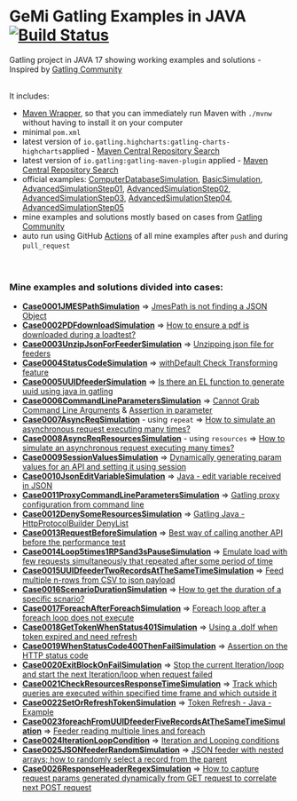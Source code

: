 GeMi Gatling Examples in JAVA [![Build Status](https://github.com/gemiusz/gatling-examples-maven-java/actions/workflows/gatling_test_all_mine.yml/badge.svg?branch=master)](https://github.com/gemiusz/gatling-examples-maven-java/actions/workflows/gatling_test_all_mine.yml?query=branch%3Amaster)
============================================

Gatling project in JAVA 17 showing working examples and solutions - Inspired by [Gatling Community](https://community.gatling.io)
<br><br>

It includes:
* [Maven Wrapper](https://maven.apache.org/wrapper/), so that you can immediately run Maven with `./mvnw` without having
  to install it on your computer
* minimal `pom.xml`
* latest version of `io.gatling.highcharts:gatling-charts-highcharts`applied - [Maven Central Repository Search](https://search.maven.org/artifact/io.gatling.highcharts/gatling-charts-highcharts)
* latest version of `io.gatling:gatling-maven-plugin` applied - [Maven Central Repository Search](https://search.maven.org/artifact/io.gatling/gatling-maven-plugin)
* official examples: [ComputerDatabaseSimulation](src/test/java/computerdatabase/ComputerDatabaseSimulation.java), [BasicSimulation](src/test/java/computerdatabase/BasicSimulation.java), [AdvancedSimulationStep01](src/test/java/computerdatabase/advanced/AdvancedSimulationStep01.java), [AdvancedSimulationStep02](src/test/java/computerdatabase/advanced/AdvancedSimulationStep02.java), [AdvancedSimulationStep03](src/test/java/computerdatabase/advanced/AdvancedSimulationStep03.java), [AdvancedSimulationStep04](src/test/java/computerdatabase/advanced/AdvancedSimulationStep04.java), [AdvancedSimulationStep05](src/test/java/computerdatabase/advanced/AdvancedSimulationStep05.java)
* mine examples and solutions mostly based on cases from [Gatling Community](https://community.gatling.io)
* auto run using GitHub [Actions](https://github.com/gemiusz/gatling-examples-maven-java/actions/workflows/gatling_test_all_mine.yml) of all mine examples after `push` and during `pull_request`
<br><br><br>

### Mine examples and solutions divided into cases:
* [**Case0001JMESPathSimulation**](src/test/java/pl/gemiusz/Case0001JMESPathSimulation.java) => [JmesPath is not finding a JSON Object](https://community.gatling.io/t/jmespath-is-not-finding-a-json-object/6995)
* [**Case0002PDFdownloadSimulation**](src/test/java/pl/gemiusz/Case0002PDFdownloadSimulation.java) => [How to ensure a pdf is downloaded during a loadtest?](https://community.gatling.io/t/how-to-ensure-a-pdf-is-downloaded-during-a-loadtest/3927)
* [**Case0003UnzipJsonForFeederSimulation**](src/test/java/pl/gemiusz/Case0003UnzipJsonForFeederSimulation.java) => [Unzipping json file for feeders](https://community.gatling.io/t/unzipping-json-file-for-feeders/6996)
* [**Case0004StatusCodeSimulation**](src/test/java/pl/gemiusz/Case0004StatusCodeSimulation.java) => [withDefault Check Transforming feature](https://community.gatling.io/t/withdefault-check-transforming-feature/7008)
* [**Case0005UUIDfeederSimulation**](src/test/java/pl/gemiusz/Case0005UUIDfeederSimulation.java) => [Is there an EL function to generate uuid using java in gatling](https://community.gatling.io/t/is-there-an-el-function-to-generate-uuid-using-java-in-gatling/7028)
* [**Case0006CommandLineParametersSimulation**](src/test/java/pl/gemiusz/Case0006CommandLineParametersSimulation.java) => [Cannot Grab Command Line Arguments](https://community.gatling.io/t/cannot-grab-command-line-arguments/7025) & [Assertion in parameter](https://community.gatling.io/t/assertion-in-parameter/7970)
* [**Case0007AsyncReqSimulation**](src/test/java/pl/gemiusz/Case0007AsyncReqSimulation.java) - using `repeat` => [How to simulate an asynchronous request executing many times?](https://community.gatling.io/t/how-to-simulate-an-asynchronous-request-executing-many-times/7031)
* [**Case0008AsyncReqResourcesSimulation**](src/test/java/pl/gemiusz/Case0008AsyncReqResourcesSimulation.java) - using `resources` => [How to simulate an asynchronous request executing many times?](https://community.gatling.io/t/how-to-simulate-an-asynchronous-request-executing-many-times/7031)
* [**Case0009SessionValuesSimulation**](src/test/java/pl/gemiusz/Case0009SessionValuesSimulation.java) => [Dynamically generating param values for an API and setting it using session](https://community.gatling.io/t/dynamically-generating-param-values-for-an-api-and-setting-it-using-session/7041)
* [**Case0010JsonEditVariableSimulation**](src/test/java/pl/gemiusz/Case0010JsonEditVariableSimulation.java) => [Java - edit variable received in JSON](https://community.gatling.io/t/java-edit-variable-received-in-json/7046)
* [**Case0011ProxyCommandLineParametersSimulation**](src/test/java/pl/gemiusz/Case0011ProxyCommandLineParametersSimulation.java) => [Gatling proxy configuration from command line](https://community.gatling.io/t/gatling-proxy-configuration-from-command-line/7072)
* [**Case0012DenySomeResourcesSimulation**](src/test/java/pl/gemiusz/Case0012DenySomeResourcesSimulation.java) => [Gatling Java - HttpProtocolBuilder DenyList](https://community.gatling.io/t/gatling-java-httpprotocolbuilder-denylist/7099)
* [**Case0013RequestBeforeSimulation**](src/test/java/pl/gemiusz/Case0013RequestBeforeSimulation.java) => [Best way of calling another API before the performance test](https://community.gatling.io/t/best-way-of-calling-another-api-before-the-performance-test/7116)
* [**Case0014Loop5times1RPSand3sPauseSimulation**](src/test/java/pl/gemiusz/Case0014Loop5times1RPSand3sPauseSimulation.java) => [Emulate load with few requests simultaneously that repeated after some period of time](https://community.gatling.io/t/emulate-load-with-few-requests-simultaneously-that-repeated-after-some-period-of-time/7155)
* [**Case0015UUIDfeederTwoRecordsAtTheSameTimeSimulation**](src/test/java/pl/gemiusz/Case0015UUIDfeederTwoRecordsAtTheSameTimeSimulation.java) => [Feed multiple n-rows from CSV to json payload](https://community.gatling.io/t/feed-multiple-n-rows-from-csv-to-json-payload/7160)
* [**Case0016ScenarioDurationSimulation**](src/test/java/pl/gemiusz/Case0016ScenarioDurationSimulation.java) => [How to get the duration of a specific scnario?](https://community.gatling.io/t/how-to-get-the-duration-of-a-specific-scnario/7220)
* [**Case0017ForeachAfterForeachSimulation**](src/test/java/pl/gemiusz/Case0017ForeachAfterForeachSimulation.java) => [Foreach loop after a foreach loop does not execute](https://community.gatling.io/t/foreach-loop-after-a-foreach-loop-does-not-execute/7277)
* [**Case0018GetTokenWhenStatus401Simulation**](src/test/java/pl/gemiusz/Case0018GetTokenWhenStatus401Simulation.java) => [Using a .doIf when token expired and need refresh](https://community.gatling.io/t/using-a-doif-when-token-expired-and-need-refresh/7303)
* [**Case0019WhenStatusCode400ThenFailSimulation**](src/test/java/pl/gemiusz/Case0019WhenStatusCode400ThenFailSimulation.java) => [Assertion on the HTTP status code](https://community.gatling.io/t/assertion-on-the-http-status-code/7355)
* [**Case0020ExitBlockOnFailSimulation**](src/test/java/pl/gemiusz/Case0020ExitBlockOnFailSimulation.java) => [Stop the current Iteration/loop and start the next Iteration/loop when request failed](https://community.gatling.io/t/stop-the-current-iteration-loop-and-start-the-next-iteration-loop-when-request-failed/7492)
* [**Case0021CheckResourcesResponseTimeSimulation**](src/test/java/pl/gemiusz/Case0021CheckResourcesResponseTimeSimulation.java) => [Track which queries are executed within specified time frame and which outside it](https://community.gatling.io/t/track-which-queries-are-executed-within-specified-time-frame-and-which-outside-it/7910)
* [**Case0022SetOrRefreshTokenSimulation**](src/test/java/pl/gemiusz/Case0022SetOrRefreshTokenSimulation.java) => [Token Refresh - Java - Example](https://community.gatling.io/t/token-refresh-java-example/7935)
* [**Case0023foreachFromUUIDfeederFiveRecordsAtTheSameTimeSimulation**](src/test/java/pl/gemiusz/Case0023foreachFromUUIDfeederFiveRecordsAtTheSameTimeSimulation.java) => [Feeder reading multiple lines and foreach](https://community.gatling.io/t/feeder-reading-multiple-lines-and-foreach/7947)
* [**Case0024IterationLoopCondition**](src/test/java/pl/gemiusz/Case0024IterationLoopCondition.java) => [Iteration and Looping conditions](https://community.gatling.io/t/iteration-and-looping-conditions/7984)
* [**Case0025JSONfeederRandomSimulation**](src/test/java/pl/gemiusz/Case0025JSONfeederRandomSimulation.java) => [JSON feeder with nested arrays; how to randomly select a record from the parent](https://community.gatling.io/t/json-feeder-with-nested-arrays-how-to-randomly-select-a-record-from-the-parent/8059)
* [**Case0026ResponseHeaderRegexSimulation**](src/test/java/pl/gemiusz/Case0026ResponseHeaderRegexSimulation.java) => [How to capture request params generated dynamically from GET request to correlate next POST request](https://community.gatling.io/t/how-to-capture-request-params-generated-dynamically-from-get-request-to-correlate-next-post-request/8276)
